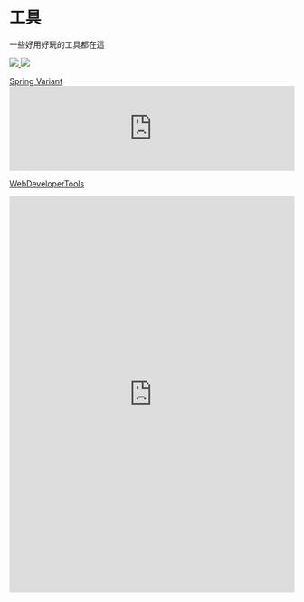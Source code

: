 # 工具


一些好用好玩的工具都在這

<a href="https://github.com/ChhoeTaigi/ChhoeTaigiChromeExtension">
  <img class="git-card" src="https://github-readme-stats.watain.vercel.app/api/pin/?username=ChhoeTaigi&repo=ChhoeTaigiChromeExtension&theme=nord&hide_border=true">
</a>

<a href="https://github.com/watain666/phpbrew-tool">
  <img class="git-card" src="https://github-readme-stats.watain.vercel.app/api/pin/?username=watain666&repo=phpbrew-tool&theme=nord&hide_border=true">
</a>

[Spring Variant<br><iframe src="https://watain666.github.io/spring-variant/" frameborder="0" style="width:100%;"></iframe>](https://watain666.github.io/spring-variant/)

[WebDeveloperTools](https://watain666.github.io/WebDeveloperTools/)
<iframe src="https://watain666.github.io/WebDeveloperTools/" frameborder="0" width="100%" height="700"></iframe>

